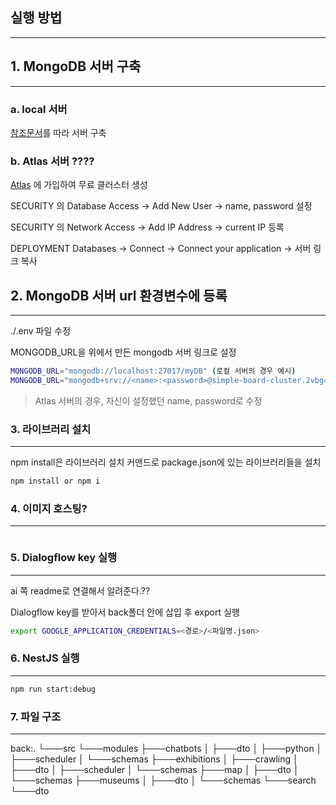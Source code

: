 ## 실행 방법

---

## 1. MongoDB 서버 구축

---

### a. local 서버

[참조문서](https://www.mongodb.com/docs/manual/tutorial/install-mongodb-on-ubuntu/)를 따라 서버 구축

### b. Atlas 서버 ????

[Atlas](https://www.mongodb.com/atlas) 에 가입하여 무료 클러스터 생성

SECURITY 의 Database Access -> Add New User -> name, password 설정

SECURITY 의 Network Access -> Add IP Address -> current IP 등록

DEPLOYMENT Databases -> Connect -> Connect your application -> 서버 링크 복사

## 2. MongoDB 서버 url 환경변수에 등록

---

./.env 파일 수정

MONGODB_URL을 위에서 만든 mongodb 서버 링크로 설정

```bash
MONGODB_URL="mongodb://localhost:27017/myDB" (로컬 서버의 경우 예시)
MONGODB_URL="mongodb+srv://<name>:<password>@simple-board-cluster.2vbg4.mongodb.net/" (Atlas 서버의 경우)
```

> Atlas 서버의 경우, 자신이 설정했던 name, password로 수정
> 

### 3. 라이브러리 설치

---

npm install은 라이브러리 설치 커맨드로 package.json에 있는 라이브러리들을 설치

```bash
npm install or npm i
```

### 4. 이미지 호스팅?

---

```bash

```

### 5. Dialogflow key 실행

---

ai 쪽 readme로 연결해서 알려준다.??

Dialogflow key를 받아서 back폴더 안에 삽입 후 export 실행

```bash
export GOOGLE_APPLICATION_CREDENTIALS=<경로>/<파일명.json>
```

### 6. NestJS 실행

---

```bash
npm run start:debug
```

### 7. 파일 구조

---

back:.
└───src
└───modules
├───chatbots
│   ├───dto
│   ├───python
│   ├───scheduler
│   └───schemas
├───exhibitions
│   ├───crawling
│   ├───dto
│   ├───scheduler
│   └───schemas
├───map
│   ├───dto
│   └───schemas
├───museums
│   ├───dto
│   └───schemas
└───search
└───dto
